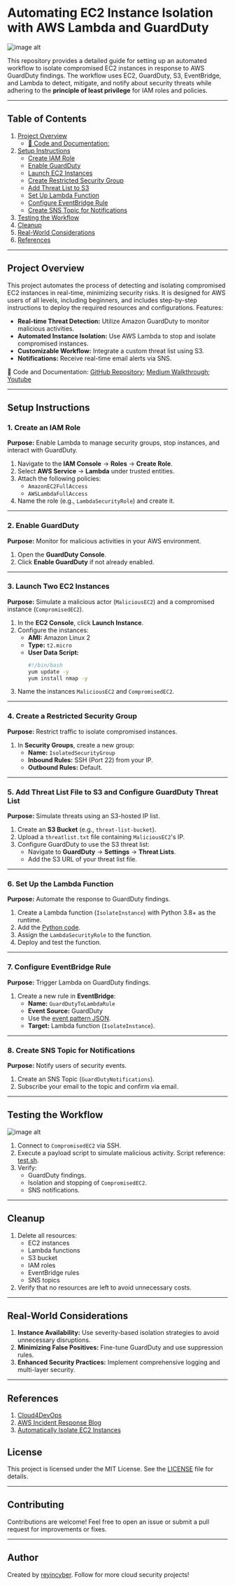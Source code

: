 # Automating EC2 Instance Isolation with AWS Lambda and GuardDuty

![image alt](https://github.com/reyincyber/aws/blob/a62ca55ed1a79838400d853ac95882f37a783510/automating-incident-response/architectural%20diagrams/automating_idr_bc.drawio.png)

This repository provides a detailed guide for setting up an automated workflow to isolate compromised EC2 instances in response to AWS GuardDuty findings. The workflow uses EC2, GuardDuty, S3, EventBridge, and Lambda to detect, mitigate, and notify about security threats while adhering to the **principle of least privilege** for IAM roles and policies.

---

## Table of Contents
1. [Project Overview](#project-overview)
   - [🔗 Code and Documentation:](#🔗-Code-and-documentation:)
3. [Setup Instructions](#setup-instructions)
   - [Create IAM Role](#1-create-an-iam-role)
   - [Enable GuardDuty](#2-enable-guardduty)
   - [Launch EC2 Instances](#3-launch-two-ec2-instances)
   - [Create Restricted Security Group](#4-create-a-restricted-security-group)
   - [Add Threat List to S3](#5-add-threat-list-file-to-s3-and-configure-guardduty-threat-list)
   - [Set Up Lambda Function](#6-set-up-the-lambda-function)
   - [Configure EventBridge Rule](#7-configure-eventbridge-rule)
   - [Create SNS Topic for Notifications](#8-create-sns-topic-for-notifications)
4. [Testing the Workflow](#testing-the-workflow)
5. [Cleanup](#cleanup)
6. [Real-World Considerations](#real-world-considerations)
7. [References](#references)

---

## Project Overview

This project automates the process of detecting and isolating compromised EC2 instances in real-time, minimizing security risks. It is designed for AWS users of all levels, including beginners, and includes step-by-step instructions to deploy the required resources and configurations. Features:
- **Real-time Threat Detection:** Utilize Amazon GuardDuty to monitor malicious activities.
- **Automated Instance Isolation:** Use AWS Lambda to stop and isolate compromised instances.
- **Customizable Workflow:** Integrate a custom threat list using S3.
- **Notifications:** Receive real-time email alerts via SNS.

🔗 Code and Documentation:
[GitHub Repository](https://github.com/reyincyber/aws-security/tree/861c663e487afa7e966cab4069c6db1d76fa8ace/automating-incident-response); [Medium Walkthrough](https://cyberrey.medium.com/automating-ec2-instance-isolation-with-aws-lambda-and-guardduty-33a34fc88177); [Youtube](https://youtu.be/RCmdjOjsGUw)

---

## Setup Instructions

### 1. Create an IAM Role

**Purpose:** Enable Lambda to manage security groups, stop instances, and interact with GuardDuty.

1. Navigate to the **IAM Console** → **Roles** → **Create Role**.
2. Select **AWS Service** → **Lambda** under trusted entities.
3. Attach the following policies:
   - `AmazonEC2FullAccess`
   - `AWSLambdaFullAccess`
4. Name the role (e.g., `LambdaSecurityRole`) and create it.

---

### 2. Enable GuardDuty

**Purpose:** Monitor for malicious activities in your AWS environment.

1. Open the **GuardDuty Console**.
2. Click **Enable GuardDuty** if not already enabled.

---

### 3. Launch Two EC2 Instances

**Purpose:** Simulate a malicious actor (`MaliciousEC2`) and a compromised instance (`CompromisedEC2`).

1. In the **EC2 Console**, click **Launch Instance**.
2. Configure the instances:
   - **AMI:** Amazon Linux 2
   - **Type:** `t2.micro`
   - **User Data Script:**
     ```bash
     #!/bin/bash
     yum update -y
     yum install nmap -y
     ```
3. Name the instances `MaliciousEC2` and `CompromisedEC2`.

---

### 4. Create a Restricted Security Group

**Purpose:** Restrict traffic to isolate compromised instances.

1. In **Security Groups**, create a new group:
   - **Name:** `IsolatedSecurityGroup`
   - **Inbound Rules:** SSH (Port 22) from your IP.
   - **Outbound Rules:** Default.

---

### 5. Add Threat List File to S3 and Configure GuardDuty Threat List

**Purpose:** Simulate threats using an S3-hosted IP list.

1. Create an **S3 Bucket** (e.g., `threat-list-bucket`).
2. Upload a `threatlist.txt` file containing `MaliciousEC2`'s IP.
3. Configure GuardDuty to use the S3 threat list:
   - Navigate to **GuardDuty** → **Settings** → **Threat Lists**.
   - Add the S3 URL of your threat list file.

---

### 6. Set Up the Lambda Function

**Purpose:** Automate the response to GuardDuty findings.

1. Create a Lambda function (`IsolateInstance`) with Python 3.8+ as the runtime.
2. Add the [Python code](https://github.com/reyincyber/aws/blob/e2619c4c47ea91bdf671186a4abbc0d18a86380f/automating-incident-response/lambda.py).
3. Assign the `LambdaSecurityRole` to the function.
4. Deploy and test the function.

---

### 7. Configure EventBridge Rule

**Purpose:** Trigger Lambda on GuardDuty findings.

1. Create a new rule in **EventBridge**:
   - **Name:** `GuardDutyToLambdaRule`
   - **Event Source:** GuardDuty
   - Use the [event pattern JSON](https://github.com/reyincyber/aws/blob/65bc7573964be2e71d8c3fbaa0159592a62f65be/automating-incident-response/event_pattern.json).
   - **Target:** Lambda function (`IsolateInstance`).

---

### 8. Create SNS Topic for Notifications

**Purpose:** Notify users of security events.

1. Create an SNS Topic (`GuardDutyNotifications`).
2. Subscribe your email to the topic and confirm via email.

---

## Testing the Workflow
![image alt](https://github.com/reyincyber/aws/blob/main/automating-incident-response/architectural%20diagrams/automating_idr_ac.drawio.png)
1. Connect to `CompromisedEC2` via SSH.
2. Execute a payload script to simulate malicious activity. Script reference: [test.sh](https://github.com/reyincyber/aws/blob/95e71ee372768d4f1e1f3c556d28d03c79a9220a/automating-incident-response/test.sh).
3. Verify:
   - GuardDuty findings.
   - Isolation and stopping of `CompromisedEC2`.
   - SNS notifications.

---

## Cleanup

1. Delete all resources:
   - EC2 instances
   - Lambda functions
   - S3 bucket
   - IAM roles
   - EventBridge rules
   - SNS topics
2. Verify that no resources are left to avoid unnecessary costs.

---

## Real-World Considerations

1. **Instance Availability:** Use severity-based isolation strategies to avoid unnecessary disruptions.
2. **Minimizing False Positives:** Fine-tune GuardDuty and use suppression rules.
3. **Enhanced Security Practices:** Implement comprehensive logging and multi-layer security.

---

## References

1. [Cloud4DevOps](https://www.youtube.com/watch?v=ZRpLrPjvNkk)
2. [AWS Incident Response Blog](https://aws.amazon.com/blogs/security/how-to-automate-incident-response-to-security-events-with-aws-systems-manager-incident-manager/)
3. [Automatically Isolate EC2 Instances](https://perd1x.medium.com/automatically-isolate-compromised-ec2-instances-with-guardduty-d4080e8b039a)

## **License**
This project is licensed under the MIT License. See the [LICENSE](LICENSE) file for details.

---

## **Contributing**
Contributions are welcome! Feel free to open an issue or submit a pull request for improvements or fixes.

---

## **Author**
Created by [reyincyber](https://github.com/reyincyber). Follow for more cloud security projects!
